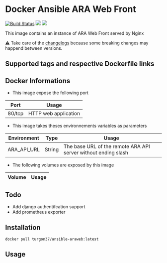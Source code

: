 # Docker Ansible ARA Web Front

[![Build Status](https://travis-ci.org/Turgon37/docker-ansible-araweb.svg?branch=master)](https://travis-ci.org/Turgon37/docker-ansible-araweb) [![](https://images.microbadger.com/badges/image/turgon37/ansible-araweb.svg)](https://microbadger.com/images/turgon37/ansible-araweb "Get your own image badge on microbadger.com") [![](https://images.microbadger.com/badges/version/turgon37/ansible-araweb.svg)](https://microbadger.com/images/turgon37/ansible-araweb "Get your own version badge on microbadger.com")

This image contains an instance of ARA Web Front served by Nginx

:warning: Take care of the [changelogs](CHANGELOG.md) because some breaking changes may happend between versions.

## Supported tags and respective Dockerfile links

## Docker Informations

* This image expose the following port

| Port         | Usage                |
| ------------ | -------------------- |
| 80/tcp       | HTTP web application |

* This image takes theses environnements variables as parameters

| Environment | Type   | Usage                                                          |
| ------------|--------| -------------------------------------------------------------- |
| ARA_API_URL | String | The base URL of the remote ARA API server without ending slash |

* The following volumes are exposed by this image

| Volume | Usage                                                        |
| ------ | ------------------------------------------------------------ |


## Todo

* Add django authentifcation support
* Add prometheus exporter

## Installation

```
docker pull turgon37/ansible-araweb:latest
```

## Usage
